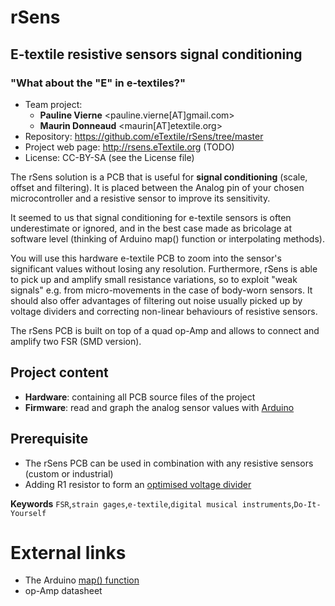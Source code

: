 # rSens
## E-textile resistive sensors signal conditioning
### "What about the "E" in e-textiles?"

- Team project:
    - **Pauline Vierne** <pauline.vierne[AT]gmail.com>
    - **Maurin Donneaud** <maurin[AT]etextile.org>
- Repository: https://github.com/eTextile/rSens/tree/master
- Project web page: http://rsens.eTextile.org (TODO)
- License: CC-BY-SA (see the License file)


The rSens solution is a PCB that is useful for **signal conditioning** (scale, offset and filtering). It is placed between the Analog pin of your chosen microcontroller and a resistive sensor to improve its sensitivity.

It seemed to us that signal conditioning for e-textile sensors is often underestimate or ignored, and in the best case made as bricolage at software level (thinking of Arduino map() function or interpolating methods).

You will use this hardware e-textile PCB to zoom into the sensor's significant values without losing any resolution. Furthermore, rSens is able to pick up and amplify small resistance variations, so to exploit "weak signals" e.g. from micro-movements in the case of body-worn sensors.
It should also offer advantages of filtering out noise usually picked up by voltage dividers and correcting non-linear behaviours of resistive sensors.

The rSens PCB is built on top of a quad op-Amp and allows to connect and amplify two FSR (SMD version).

## Project content
- **Hardware**: containing all PCB source files of the project
- **Firmware**: read and graph the analog sensor values with [Arduino](https://www.arduino.cc/)

## Prerequisite
- The rSens PCB can be used in combination with any resistive sensors (custom or industrial)
- Adding R1 resistor to form an [optimised voltage divider](./Hardware#prerequisite)

**Keywords** `FSR`,`strain gages`,`e-textile`,`digital musical instruments`,`Do-It-Yourself`

# External links
- The Arduino [map() function](https://www.arduino.cc/reference/en/language/functions/math/map/)
- op-Amp datasheet

